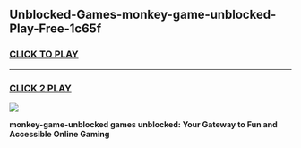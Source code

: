 
## Unblocked-Games-monkey-game-unblocked-Play-Free-1c65f
<h3>
<a href="https://premium76.site?title=monkey-game-unblocked&ref=09A">CLICK TO PLAY</a></h3>
<hr>

<h3>
<a href="https://premium76.site?title=monkey-game-unblocked&ref=09A">CLICK 2 PLAY</a>
  
</h3>

<a href="https://premium76.site?title=monkey-game-unblocked&ref=09A"><img src="https://clearcache.store/games.png"></a>


**monkey-game-unblocked games unblocked: Your Gateway to Fun and Accessible Online Gaming**
